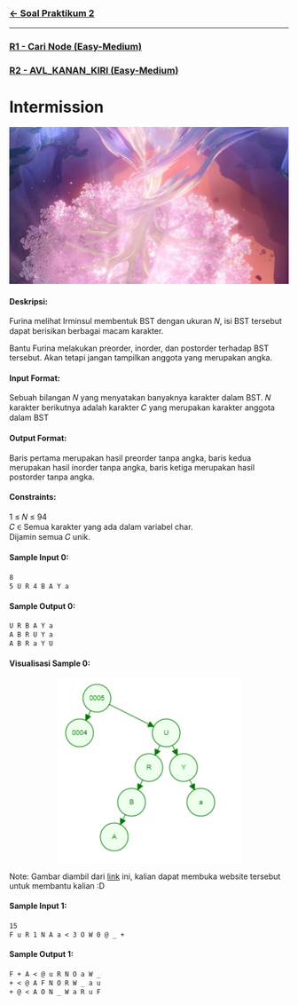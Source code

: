 ### [← Soal Praktikum 2](../../README.md)
<hr />

### [R1 - Cari Node (Easy-Medium)](../prob-R1/README.md)
### [R2 - AVL_KANAN_KIRI (Easy-Medium)](../prob-R2/README.md)
# Intermission
<p align="center">
  <img src="../../../assets/intermission.png"/>
</p>

#### Deskripsi: 
Furina melihat Irminsul membentuk BST dengan ukuran 𝑁, isi BST tersebut dapat berisikan berbagai macam karakter.

Bantu Furina melakukan preorder, inorder, dan postorder terhadap BST tersebut. Akan tetapi jangan tampilkan anggota yang merupakan angka.

#### Input Format:
Sebuah bilangan 𝑁 yang menyatakan banyaknya karakter dalam BST. 𝑁 karakter berikutnya adalah karakter 𝐶 yang merupakan karakter anggota dalam BST

#### Output Format: 
Baris pertama merupakan hasil preorder tanpa angka, baris kedua merupakan hasil inorder tanpa angka, baris ketiga merupakan hasil postorder tanpa angka.

#### Constraints:
1 ≤ 𝑁 ≤ 94<br>
𝐶 ∈ Semua karakter yang ada dalam variabel char.<br>
Dijamin semua 𝐶 unik.

#### Sample Input 0:
```
8
5 U R 4 B A Y a
```

#### Sample Output 0:
```
U R B A Y a
A B R U Y a
A B R a Y U
```

#### Visualisasi Sample 0:
<p align="center">
  <img src="../../../assets/intermission_visualization.png"/>
</p>

Note: Gambar diambil dari [link](https://www.cs.usfca.edu/~galles/visualization/BST.html) ini, kalian dapat membuka website tersebut untuk membantu kalian :D

#### Sample Input 1:
```
15
F u R 1 N A a < 3 O W 0 @ _ +
```

#### Sample Output 1:
```
F + A < @ u R N O a W _
+ < @ A F N O R W _ a u
+ @ < A O N _ W a R u F
```
